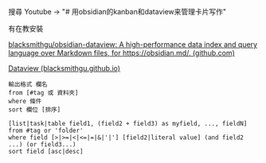 搜尋 Youtube → "# 用obsidian的kanban和dataview来管理卡片写作"

有在教安裝

[blacksmithgu/obsidian-dataview: A high-performance data index and query language over Markdown files, for https://obsidian.md/. (github.com)](https://github.com/blacksmithgu/obsidian-dataview)

[Dataview (blacksmithgu.github.io)](https://blacksmithgu.github.io/obsidian-dataview/)

```
輸出格式 欄名
from [#tag 或 資料夾]
where 條件
sort 欄位 [排序]
```

```
[list|task|table field1, (field2 + field3) as myfield, ..., fieldN]
from #tag or 'folder'
where field [>|>=|<|<=|=|&|'|'] [field2|literal value] (and field2 ...) (or field3...)
sort field [asc|desc]
```